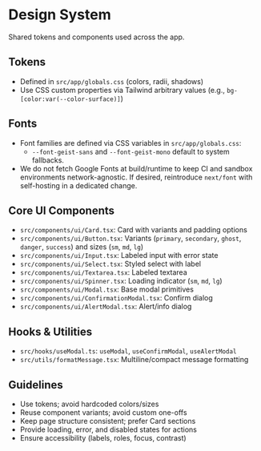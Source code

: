# Design System

Shared tokens and components used across the app.

## Tokens

- Defined in `src/app/globals.css` (colors, radii, shadows)
- Use CSS custom properties via Tailwind arbitrary values (e.g., `bg-[color:var(--color-surface)]`)

## Fonts

- Font families are defined via CSS variables in `src/app/globals.css`:
  - `--font-geist-sans` and `--font-geist-mono` default to system fallbacks.
- We do not fetch Google Fonts at build/runtime to keep CI and sandbox environments network-agnostic. If desired, reintroduce `next/font` with self-hosting in a dedicated change.

## Core UI Components

- `src/components/ui/Card.tsx`: Card with variants and padding options
- `src/components/ui/Button.tsx`: Variants (`primary`, `secondary`, `ghost`, `danger`, `success`) and sizes (`sm`, `md`, `lg`)
- `src/components/ui/Input.tsx`: Labeled input with error state
- `src/components/ui/Select.tsx`: Styled select with label
- `src/components/ui/Textarea.tsx`: Labeled textarea
- `src/components/ui/Spinner.tsx`: Loading indicator (`sm`, `md`, `lg`)
- `src/components/ui/Modal.tsx`: Base modal primitives
- `src/components/ui/ConfirmationModal.tsx`: Confirm dialog
- `src/components/ui/AlertModal.tsx`: Alert/info dialog

## Hooks & Utilities

- `src/hooks/useModal.ts`: `useModal`, `useConfirmModal`, `useAlertModal`
- `src/utils/formatMessage.tsx`: Multiline/compact message formatting

## Guidelines

- Use tokens; avoid hardcoded colors/sizes
- Reuse component variants; avoid custom one-offs
- Keep page structure consistent; prefer Card sections
- Provide loading, error, and disabled states for actions
- Ensure accessibility (labels, roles, focus, contrast)

